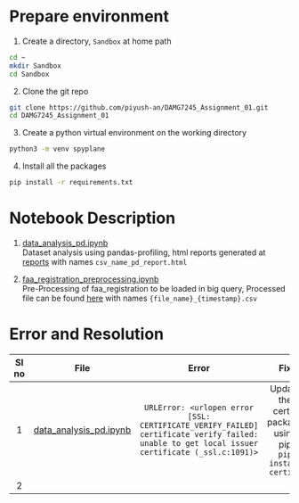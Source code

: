 # Prepare environment
1. Create a directory, `Sandbox` at home path
```bash
cd ~
mkdir Sandbox
cd Sandbox
```
2. Clone the git repo
```bash
git clone https://github.com/piyush-an/DAMG7245_Assignment_01.git
cd DAMG7245_Assignment_01
```

3. Create a python virtual environment on the working directory
```bash
python3 -m venv spyplane
```

4. Install all the packages
```bash
pip install -r requirements.txt
```

# Notebook Description

1. [data_analysis_pd.ipynb](/notebooks/data_analysis_pd.ipynb)<br>
   Dataset analysis using pandas-profiling, html reports generated at [reports](/notebooks/reports) with names `csv_name_pd_report.html`

2. [faa_registration_preprocessing.ipynb](/notebooks/faa_registration_preprocessing.ipynb)<br>
   Pre-Processing of faa_registration to be loaded in big query, Processed file can be found [here](/data/processed) with names `{file_name}_{timestamp}.csv`

# Error and Resolution
|Sl no| File      | Error | Fix |
| :---:  | :----:  | :--: | :--------:  |
|1| [data_analysis_pd.ipynb](/notebooks/data_analysis_pd.ipynb)      | `URLError: <urlopen error [SSL: CERTIFICATE_VERIFY_FAILED] certificate verify failed: unable to get local issuer certificate (_ssl.c:1091)>`       | Update the certifi package using pip <br> `pip install certifi`
|2|    |         |
